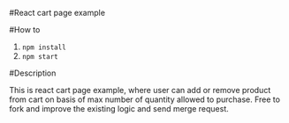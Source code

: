 #React cart page example


#How to 
1. ``` npm install ```
2. ``` npm start ```

#Description

This is react cart page example, where user can add or remove product from cart on basis of max number of quantity allowed to purchase. Free to fork and improve the existing logic and send merge request. 